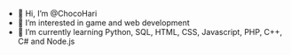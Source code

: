 - 👋 Hi, I’m @ChocoHari
- 👀 I’m interested in game and web development
- 🌱 I’m currently learning Python, SQL, HTML, CSS, Javascript, PHP, C++, C# and Node.js

<!---
ChocoHari/ChocoHari is a ✨ special ✨ repository because its `README.md` (this file) appears on your GitHub profile.
You can click the Preview link to take a look at your changes.
--->
